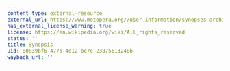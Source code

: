```yaml
---
content_type: external-resource
external_url: https://www.metopera.org//user-information/synopses-archive/doctor-atomic?INSTITUTION_LOGOUT=true
has_external_license_warning: true
license: https://en.wikipedia.org/wiki/All_rights_reserved
status: ''
title: Synopsis
uid: 80839bf6-477b-4d12-be7e-23875613248b
wayback_url: ''
---
```

